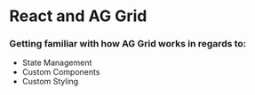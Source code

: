 # React and AG Grid

### Getting familiar with how AG Grid works in regards to: 
- State Management
- Custom Components
- Custom Styling
